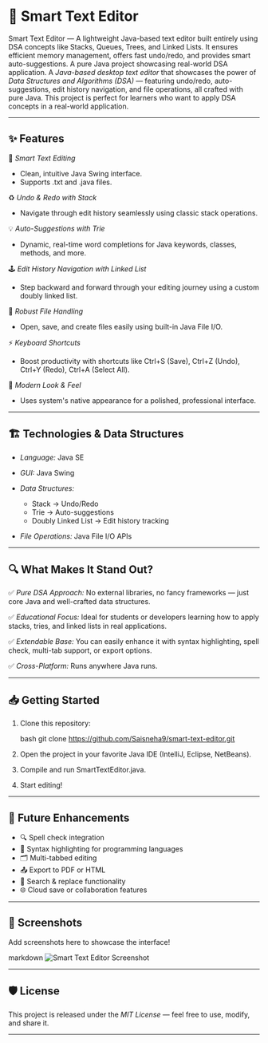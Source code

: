 # 📄 Smart Text Editor
Smart Text Editor — A lightweight Java-based text editor built entirely using DSA concepts like Stacks, Queues, Trees, and Linked Lists. It ensures efficient memory management, offers fast undo/redo, and provides smart auto-suggestions. A pure Java project showcasing real-world DSA application.
A *Java-based desktop text editor* that showcases the power of *Data Structures and Algorithms (DSA)* — featuring undo/redo, auto-suggestions, edit history navigation, and file operations, all crafted with pure Java. This project is perfect for learners who want to apply DSA concepts in a real-world application.

---

## ✨ Features

🚀 *Smart Text Editing*

* Clean, intuitive Java Swing interface.
* Supports .txt and .java files.

♻ *Undo & Redo with Stack*

* Navigate through edit history seamlessly using classic stack operations.

💡 *Auto-Suggestions with Trie*

* Dynamic, real-time word completions for Java keywords, classes, methods, and more.

🕹 *Edit History Navigation with Linked List*

* Step backward and forward through your editing journey using a custom doubly linked list.

💾 *Robust File Handling*

* Open, save, and create files easily using built-in Java File I/O.

⚡ *Keyboard Shortcuts*

* Boost productivity with shortcuts like Ctrl+S (Save), Ctrl+Z (Undo), Ctrl+Y (Redo), Ctrl+A (Select All).

🎨 *Modern Look & Feel*

* Uses system's native appearance for a polished, professional interface.

---

## 🏗 Technologies & Data Structures

* *Language:* Java SE
* *GUI:* Java Swing
* *Data Structures:*

  * Stack → Undo/Redo
  * Trie → Auto-suggestions
  * Doubly Linked List → Edit history tracking
* *File Operations:* Java File I/O APIs

---

## 🔍 What Makes It Stand Out?

✅ *Pure DSA Approach:* No external libraries, no fancy frameworks — just core Java and well-crafted data structures.

✅ *Educational Focus:* Ideal for students or developers learning how to apply stacks, tries, and linked lists in real applications.

✅ *Extendable Base:* You can easily enhance it with syntax highlighting, spell check, multi-tab support, or export options.

✅ *Cross-Platform:* Runs anywhere Java runs.

---

## 📥 Getting Started

1. Clone this repository:

   bash
   git clone https://github.com/Saisneha9/smart-text-editor.git
   

2. Open the project in your favorite Java IDE (IntelliJ, Eclipse, NetBeans).

3. Compile and run SmartTextEditor.java.

4. Start editing!

---

## 🌱 Future Enhancements

* 🔍 Spell check integration
* 🎨 Syntax highlighting for programming languages
* 🗂 Multi-tabbed editing
* 📤 Export to PDF or HTML
* 🔄 Search & replace functionality
* 🌐 Cloud save or collaboration features

---
## 📸 Screenshots

Add screenshots here to showcase the interface!

markdown
![Smart Text Editor Screenshot](/D:\texteditor.jpg)

---


## 🛡 License

This project is released under the *MIT License* — feel free to use, modify, and share it.

---







